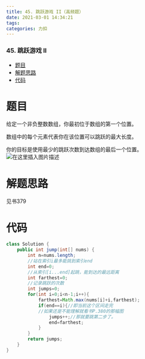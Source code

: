 ```yaml
---
title: 45. 跳跃游戏 II（高频题）
date: 2021-03-01 14:34:21
tags: 
categories: 力扣
---
```


<!--more-->

### 45\. 跳跃游戏 II

- [题目](#_2)
- [解题思路](#_12)
- [代码](#_15)

# 题目

给定一个非负整数数组，你最初位于数组的第一个位置。

数组中的每个元素代表你在该位置可以跳跃的最大长度。

你的目标是使用最少的跳跃次数到达数组的最后一个位置。  
![在这里插入图片描述](https://img-blog.csdnimg.cn/20210301143341730.png?x-oss-process=image/watermark,type_ZmFuZ3poZW5naGVpdGk,shadow_10,text_aHR0cHM6Ly9ibG9nLmNzZG4ubmV0L3FxXzIxMDQwNTU5,size_16,color_FFFFFF,t_70)

# 解题思路

见书379

# 代码

```java
class Solution {
    public int jump(int[] nums) {
        int n=nums.length;
        //站在索引i最多能挑到索引end
        int end=0;
        //从索引[i...end]起跳，能到达的最远距离
        int farthest=0;
        //记录跳跃的次数
        int jumps=0;
        for(int i=0;i<n-1;i++){
            farthest=Math.max(nums[i]+i,farthest);
            if(end==i){//即当前这个区间走完
            //如果还是不能理解就看书P.380的那幅图
                jumps++;//那就要跳第二步了。
                end=farthest;
            }
        }
        return jumps;
    }
}
```